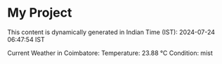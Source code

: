 # My Project

This content is dynamically generated in Indian Time (IST): 2024-07-24 06:47:54 IST


Current Weather in Coimbatore:
Temperature: 23.88 °C
Condition: mist
